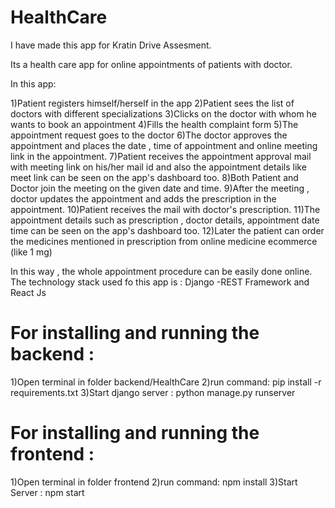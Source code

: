# HealthCare
I have made this app for Kratin Drive Assesment.

Its a health care app for online appointments of patients with doctor.

 In this app:
 
 1)Patient registers himself/herself in the app 
 2)Patient sees the list of doctors with different specializations 
 3)Clicks on the doctor with whom he wants to book an appointment
 4)Fills the health complaint form 
 5)The appointment request goes to the doctor
 6)The doctor approves the appointment and places the date , time of appointment and online meeting link in the appointment.
 7)Patient receives the appointment approval mail with meeting link on his/her mail id and also the appointment details like meet link can be seen on the app's dashboard too.
 8)Both Patient and Doctor join the meeting on the given date and time.
 9)After the meeting , doctor updates the appointment and adds the prescription in the appointment.
 10)Patient receives the mail with doctor's prescription.
 11)The appointment details such as prescription , doctor details, appointment date time can be seen on the app's dashboard too.
 12)Later the patient can order the medicines mentioned in prescription from online medicine ecommerce (like 1 mg)

In this way , the whole appointment procedure can be easily done online.
The technology stack used fo this app is : Django -REST Framework and React Js 

# For installing and running the backend :
1)Open terminal in folder backend/HealthCare
2)run command: pip install -r requirements.txt
3)Start django server : python manage.py runserver

# For installing and running the frontend :
1)Open terminal in folder frontend
2)run command: npm install
3)Start Server : npm start
